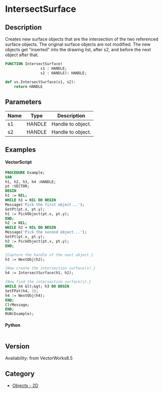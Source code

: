 # IntersectSurface

## Description
Creates new surface objects that are the intersection of  the two referenced surface objects. The original surface objects are not modified. The new objects get &quot;inserted&quot; into the drawing list, after s2, and before the next object after that.

```pascal
FUNCTION IntersectSurface(
				s1 : HANDLE;
				s2 : HANDLE): HANDLE;
```

```python
def vs.IntersectSurface(s1, s2):
    return HANDLE
```

## Parameters
|Name|Type|Description|
|---|---|---|
|s1|HANDLE|Handle to object.|
|s2|HANDLE|Handle to object.|

## Examples
#### VectorScript ####
```pascal
PROCEDURE Example;
VAR
h1, h2, h3, h4 :HANDLE;
pt :VECTOR;
BEGIN
h1 := NIL;
WHILE h1 = NIL DO BEGIN
Message('Pick the first object...');
GetPt(pt.x, pt.y);
h1 := PickObject(pt.x, pt.y);
END;
h2 := NIL;
WHILE h2 = NIL DO BEGIN
Message('Pick the second object...');
GetPt(pt.x, pt.y);
h2 := PickObject(pt.x, pt.y);
END; 

{Capture the handle of the next object.}
h3 := NextObj(h2);

{Now create the intersection surface(s).}
h4 := IntersectSurface(h1, h2);

{Now find the intersection surface(s).}
WHILE h4 &lt;&gt; h3 DO BEGIN
SetFPat(h4, 3);
h4 := NextObj(h4);
END;
ClrMessage;
END;
RUN(Example);
```
#### Python ####
```python

```

## Version
Availability: from VectorWorks8.5

## Category
* [Objects - 2D](../Categories/Objects%20-%202D.md)
